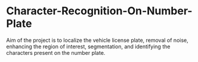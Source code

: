 # Character-Recognition-On-Number-Plate
Aim of the project is to localize the vehicle license plate, removal of noise, enhancing the region of interest, segmentation, and identifying the characters present on the number plate.
